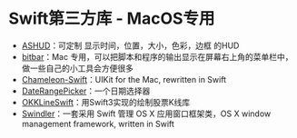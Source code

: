 # Swift第三方库 - MacOS专用
- [ASHUD][1]：可定制 显示时间，位置，大小，色彩，边框 的HUD
- [bitbar][2]：Mac 专用，可以把脚本和程序的输出显示在屏幕右上角的菜单栏中，做一些自己的小工具会方便很多
 - [Chameleon-Swift][3]：UIKit for the Mac, rewritten in Swift
- [DateRangePicker][4]：一个日期选择器
- [OKKLineSwift][5]：用Swift3实现的绘制股票K线库
- [Swindler][6]：一套采用 Swift 管理 OS X 应用窗口框架类，OS X window management framework, written in Swift


[1]:	https://github.com/antscript/ASHUD "ASHUD"
[2]:	https://github.com/matryer/bitbar "bitbar"
[3]:	https://github.com/unifiedh/Chameleon-Swift "Chameleon-Swift"
[4]:	https://github.com/MrMage/DateRangePicker "DateRangePicker"
[5]:	https://github.com/Herb-Sun/OKKLineSwift "OKKLineSwift"
[6]:	https://github.com/tmandry/Swindler "Swindler"
